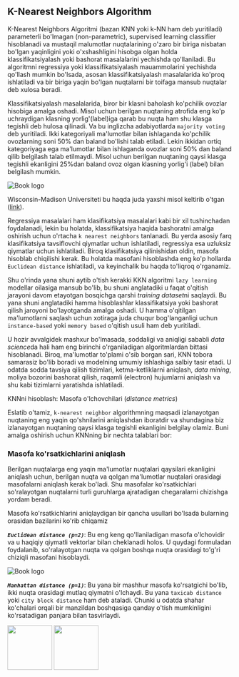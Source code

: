 ## K-Nearest Neighbors Algorithm

K-Nearest Neighbors Algoritmi (bazan KNN yoki k-NN ham deb yuritiladi) parameterli bo'lmagan (non-parametric), supervised learning classifier hisoblanadi va mustaqil malumotlar nuqtalarining o'zaro bir biriga nisbatan bo'lgan yaqinligini yoki o'xshashligini hisobga olgan holda klassifikatsiyalash yoki bashorat masalalarini yechishda qo'llaniladi. Bu algoritmni regressiya yoki klassifikatsiyalash mauammolarini yechishda qo'llash mumkin bo'lsada, asosan klassifikatsiyalash masalalarida ko'proq ishlatiladi va bir biriga yaqin bo'lgan nuqtalarni bir toifaga mansub nuqtalar deb xulosa beradi.

Klassifikatsiyalash masalalarida, biror bir klasni baholash ko'pchilik ovozlar hisobiga amalga oshadi. Misol uchun berilgan nuqtaning atrofida eng ko'p uchraydigan klasning yorlig'(label)iga  qarab bu nuqta ham shu klasga tegishli deb hulosa qilinadi. Va bu inglizcha adabiyotlarda `majority voting` deb yuritiladi. Ikki kategoriyali ma'lumotlar bilan ishlaganda ko'pchilik ovozlarning soni 50% dan baland bo'lishi talab etiladi. Lekin ikkidan ortiq kategoriyaga ega ma'lumotlar bilan ishlaganda ovozlar soni 50% dan baland qilib belgilash talab etilmaydi. Misol uchun berilgan nuqtaning qaysi klasga tegishli ekanligini 25%dan baland ovoz olgan klasning yorlig'i (label) bilan belgilash mumkin.

![Book logo](./machine-learning/TUTORIALS/SECTIONS/knn/image.png)

Wisconsin-Madison Universiteti bu haqda juda yaxshi misol keltirib o'tgan ([link](https://sebastianraschka.com/pdf/lecture-notes/stat479fs18/02_knn_notes.pdf)).

Regressiya masalalari ham klasifikatsiya masalalari kabi bir xil tushinchadan foydalanadi, lekin bu holatda, klassifikatsiya haqida bashoratni amalga oshirish uchun o'rtacha `k nearest neighbors` tanlanadi. Bu yerda asosiy farq klasifikatsiya tavsiflovchi qiymatlar uchun ishlatiladi, regressiya esa uzluksiz qiymatlar uchun ishlatiladi. Biroq klasifikatsiya qilinishidan oldin, masofa hisoblab chiqilishi kerak. Bu holatda masofani hisoblashda eng ko'p hollarda `Euclidean distance` ishlatiladi, va keyinchalik bu haqda to'liqroq o'rganamiz.

Shu o'rinda yana shuni aytib o'tish kerakki KKN algoritmi `lazy learning` modellar oilasiga mansub bo'lib, bu shuni anglatadiki u faqat o'qitish jarayoni davom etayotgan bosqichga qarshi *training dataset*ni saqlaydi. Bu yana shuni anglatadiki hamma hisoblashlar klassifikatsiya yoki bashorat qilish jaroyoni bo'layotganda amalga oshadi. U hamma o'qitilgan ma'lumotlarni saqlash uchun xotiraga juda chuqur bog'langanligi uchun `instance-based` yoki `memory based` o'qitish usuli ham deb yuritiladi. 

U hozir avvalgidek mashxur bo'lmasada, soddaligi va aniqligi sababli *data science*da hali ham eng birinchi o'rganiladigan algoritmlardan bittasi hisoblanadi. Biroq, ma'lumotlar to'plami o'sib borgan sari, KNN tobora samarasiz bo'lib boradi va modelning umumiy ishlashiga salbiy tasir etadi. U odatda sodda tavsiya qilish tizimlari, ketma-ketliklarni aniqlash, *data mining*, moliya bozorini bashorat qilish, raqamli (electron) hujumlarni aniqlash va shu kabi tizimlarni yaratishda ishlatiladi.

KNNni hisoblash: Masofa o'lchovchilari (*distance metrics*)

Eslatib o'tamiz, `k-nearest neighbor` algorithmning maqsadi izlanayotgan nuqtaning eng yaqin qo'shnilarini aniqlashdan iboratdir va shundagina biz izlanayotgan nuqtaning qaysi klasga tegishli ekanligini belgilay olamiz. Buni amalga oshirish uchun KNNning bir nechta talablari bor:

### Masofa ko'rsatkichlarini aniqlash
Berilgan nuqtalarga eng yaqin ma'lumotlar nuqtalari qaysilari ekanligini aniqlash uchun, berilgan nuqta va qolgan ma'lumotlar nuqtalari orasidagi masofalarni aniqlash kerak bo'ladi. Shu masofalar ko'rsatkichlari so'ralayotgan nuqtalarni turli guruhlarga ajratadigan chegaralarni chizishga yordam beradi.

Masofa ko'rsatkichlarini aniqlaydigan bir qancha usullari bo'lsada bularning orasidan bazilarini ko'rib chiqamiz

***`Euclidean distance (p=2)`***: Bu eng keng qo'llaniladigan masofa o'lchovidir va u haqiqiy qiymatli vektorlar bilan cheklanadi holos. U quydagi formuladan foydalanib, so'ralayotgan nuqta va qolgan boshqa nuqta orasidagi to'g'ri chiziqli masofani hisoblaydi.

![Book logo](./machine-learning/TUTORIALS/SECTIONS//euclidean_distance/euclidean_distance_fuction.png)

***`Manhattan distance (p=1)`***: Bu yana bir mashhur masofa ko'rsatgichi bo'lib, ikki nuqta orasidagi mutlaq qiymatni o'lchaydi. Bu yana  `taxicab distance` yoki `city block distance` ham deb ataladi. Chunki u odatda shahar ko'chalari orqali bir manzildan boshqasiga qanday o'tish mumkinligini ko'rsatadigan panjara bilan tasvirlaydi. 

<img src="/machine-learning/TUTORIALS/SECTIONS/knn/manhattan_distance_formula.png" width="100">
<img src="/machine-learning/TUTORIALS/SECTIONS/knn/manhattan_distance1.jpeg" width="100">




